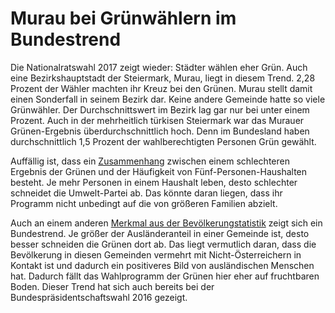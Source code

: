 # Murau bei Grünwählern im Bundestrend

Die Nationalratswahl 2017 zeigt wieder: Städter wählen eher Grün. Auch eine Bezirkshauptstadt der Steiermark, Murau, liegt in diesem Trend. 2,28 Prozent der Wähler machten ihr Kreuz bei den Grünen. Murau stellt damit einen Sonderfall in seinem Bezirk dar. Keine andere Gemeinde hatte so viele Grünwähler. Der Durchschnittswert im Bezirk lag gar nur bei unter einem Prozent. Auch in der mehrheitlich türkisen Steiermark war das Murauer Grünen-Ergebnis überdurchschnittlich hoch. Denn im Bundesland haben durchschnittlich 1,5 Prozent der wahlberechtigten Personen Grün gewählt.

Auffällig ist, dass ein [Zusammenhang](https://github.com/skasberger/datenanalyse-ss18/blob/master/abgaben/gruppe_AST/aufgabe-4_scatterplot_neumann_gruene_rel_5p_rel.png) zwischen einem schlechteren Ergebnis der Grünen und der Häufigkeit von Fünf-Personen-Haushalten besteht. Je mehr Personen in einem Haushalt leben, desto schlechter schneidet die Umwelt-Partei ab. Das könnte daran liegen, dass ihr Programm nicht unbedingt auf die von größeren Familien abzielt.

Auch an einem anderen [Merkmal aus der Bevölkerungstatistik](https://github.com/skasberger/datenanalyse-ss18/blob/master/abgaben/gruppe_AST/aufgabe-4_scatterplot_neumann_gruene_rel_ausland_rel.png) zeigt sich ein Bundestrend. Je größer der Ausländeranteil in einer Gemeinde ist, desto besser schneiden die Grünen dort ab. Das liegt vermutlich daran, dass die Bevölkerung in diesen Gemeinden vermehrt mit Nicht-Österreichern in Kontakt ist und dadurch ein positiveres Bild von ausländischen Menschen hat. Dadurch fällt das Wahlprogramm der Grünen hier eher auf fruchtbaren Boden. Dieser Trend hat sich auch bereits bei der Bundespräsidentschaftswahl 2016 gezeigt.
